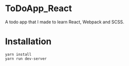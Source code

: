 # ToDoApp_React

A todo app that I made to learn React, Webpack and SCSS.

# Installation

```
yarn install
yarn run dev-server
```
